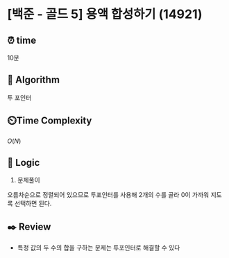 # [백준 - 골드 5] 용액 합성하기 (14921)
 
## ⏰  **time**

10분

## :pushpin: **Algorithm**

투 포인터

## ⏲️**Time Complexity**

$O(N)$

## :round_pushpin: **Logic**

1. 문제풀이

오름차순으로 정렬되어 있으므로 투포인터를 사용해 2개의 수를 골라 0이 가까워 지도록 선택하면 된다.

## :black_nib: **Review**
- 특정 값의 두 수의 합을 구하는 문제는 투포인터로 해결할 수 있다